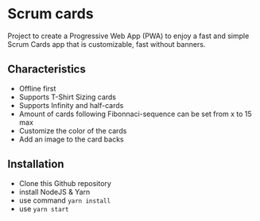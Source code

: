 # Scrum cards
Project to create a Progressive Web App (PWA) to enjoy a fast and simple Scrum Cards app that is customizable, fast without banners.

## Characteristics
- Offline first
- Supports T-Shirt Sizing cards
- Supports Infinity and half-cards
- Amount of cards following Fibonnaci-sequence can be set from x to 15 max 
- Customize the color of the cards
- Add an image to the card backs

## Installation
- Clone this Github repository
- install NodeJS & Yarn
- use command `yarn install`
- use `yarn start`